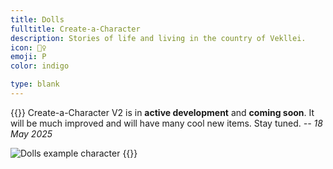 ```yaml
---
title: Dolls
fulltitle: Create-a-Character
description: Stories of life and living in the country of Vekllei.
icon: 🧍‍♀️
emoji: P
color: indigo

type: blank
---
```

{{<note panel>}}
Create-a-Character V2 is in **active development** and **coming soon**. It will be much improved and will have many cool new items. Stay tuned. *-- 18 May 2025*

![Dolls example character](/images/dolls.png)
{{</note>}}